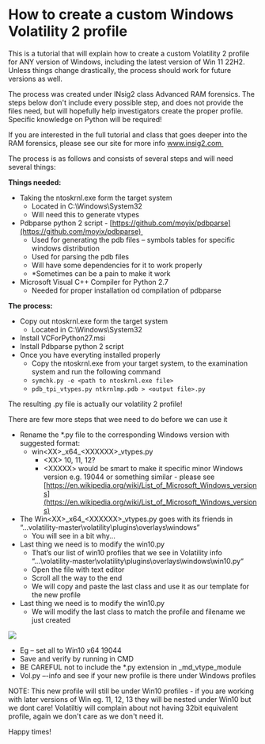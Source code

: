 # How to create a custom Windows Volatility 2 profile

This is a tutorial that will explain how to create a custom Volatility 2 profile for ANY version of Windows, including the latest version of Win 11 22H2. Unless things change drastically, the process should work for future versions as well. 

The process was created under INsig2 class Advanced RAM forensics. The steps below don't include every possible step, and does not provide the files need, but will hopefully help investigators create the proper profile. Specific knowledge on Python will be required! 

If you are interested in the full tutorial and class that goes deeper into the RAM forensics, please see our site for more info www.insig2.com 

The process is as follows and consists of several steps and will need several things:

**Things needed:**

*   Taking the ntoskrnl.exe form the target system
    *   Located in C:\\Windows\\System32
    *   Will need this to generate vtypes
*   Pdbparse python 2 script - [https://github.com/moyix/pdbparse](https://github.com/moyix/pdbparse) 
    *   Used for generating the pdb files – symbols tables for specific windows distribution
    *   Used for parsing the pdb files
    *   Will have some dependencies for it to work properly
    *   \*Sometimes can be a pain to make it work
*   Microsoft Visual C++ Compiler for Python 2.7
    *   Needed for proper installation od compilation of pdbparse

**The process:**

*   Copy out ntoskrnl.exe form the target system
    *   Located in C:\\Windows\\System32
*   Install VCForPython27.msi 
*   Install Pdbparse python 2 script
*   Once you have everyting installed properly
    *   Copy the ntoskrnl.exe from your target system, to the examination system and run the following command
    *   `symchk.py -e <path to ntoskrnl.exe file>`
    *   `pdb_tpi_vtypes.py ntkrnlmp.pdb > <output file>.py`

The resulting .py file is actually our volatility 2 profile!

There are few more steps that wee need to do before we can use it

*   Rename the \*.py file to the corresponding Windows version with suggested format:
    *   win\<XX>\_x64\_\<XXXXXX>\_vtypes.py
        *   \<XX> 10, 11, 12?
        *   \<XXXXX> would be smart to make it specific minor Windows version e.g. 19044 or something similar - please see [https://en.wikipedia.org/wiki/List_of_Microsoft_Windows_versions](https://en.wikipedia.org/wiki/List_of_Microsoft_Windows_versions)
*   The Win\<XX>\_x64\_\<XXXXXX>\_vtypes.py goes with its friends in “...volatility-master\\volatility\\plugins\\overlays\\windows”
    *   You will see in a bit why...
*   Last thing we need is to modify the win10.py 
    *   That’s our list of win10 profiles that we see in Volatility info   
        “…\\volatility-master\\volatility\\plugins\\overlays\\windows\\win10.py“
    *   Open the file with text editor
    *   Scroll all the way to the end
    *   We will copy and paste the last class and use it as our template for the new profile
*   Last thing we need is to modify the win10.py
    *   We will modify the last class to match the profile and filename we just created

![](https://user-images.githubusercontent.com/121233698/209137348-526afe44-8d51-466a-a0c5-1ca5951b1d63.png)

*   Eg – set all to Win10 x64 19044
*   Save and verify by running in CMD
*   BE CAREFUL not to include the \*.py extension in \_md\_vtype\_module
*   Vol.py –-info and see if your new profile is there under Windows profiles

NOTE: This new profile will still be under Win10 profiles - if you are working with later versions of Win eg. 11, 12, 13 they will be nested under Win10 but we dont care! Volatiltiy will complain about not having 32bit equivalent profile, again we don't care as we don't need it. 

Happy times!

